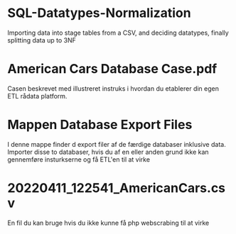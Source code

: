 # SQL-Datatypes-Normalization
Importing data into stage tables from a CSV, and deciding datatypes, finally splitting data up to 3NF


# American Cars Database Case.pdf
Casen beskrevet med illustreret instruks i hvordan du etablerer din egen ETL rådata platform.

# Mappen Database Export Files
I denne mappe finder d export filer af de færdige databaser inklusive data.
Importer disse to databaser, hvis du af en eller anden grund ikke kan gennemføre insturkserne og få ETL'en til at virke

# 20220411_122541_AmericanCars.csv
En fil du kan bruge hvis du ikke kunne få php webscrabing til at virke